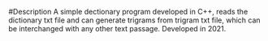 #Description
A simple dectionary program developed in C++, reads the dictionary txt file and can generate trigrams from trigram txt file, which can be interchanged with any other text passage. Developed in 2021.